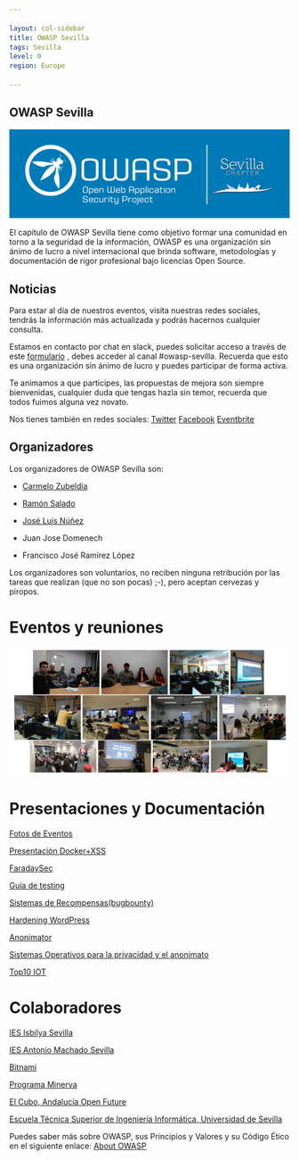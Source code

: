 ```yaml
---

layout: col-sidebar
title: OWASP Sevilla
tags: Sevilla
level: 0
region: Europe

---
```




## OWASP Sevilla

![Owasp Sevilla](assets/images/event.png)

El capítulo de OWASP Sevilla tiene como objetivo formar una comunidad en torno a la seguridad de la información, OWASP es una organización sin ánimo de lucro a nivel internacional que brinda software, metodologías y documentación de rigor profesional bajo licencias Open Source.

## Noticias

Para estar al día de nuestros eventos, visita nuestras redes sociales, tendrás la información más actualizada y podrás hacernos cualquier consulta.

Estamos en contacto por chat en slack, puedes solicitar acceso a través de este [formulario](https://polar-caverns-90777.herokuapp.com/) , debes acceder al canal \#owasp-sevilla. Recuerda que esto es una organización sin ánimo de lucro y puedes participar de forma activa.

Te animamos a que participes, las propuestas de mejora son siempre bienvenidas, cualquier duda que tengas hazla sin temor, recuerda que todos fuimos alguna vez novato.

Nos tienes también en redes sociales:
[Twitter](https://twitter.com/OWASP_Sevilla)
[Facebook](https://m.facebook.com/groups/1697205410565061)
[Eventbrite](https://www.eventbrite.es/o/owasp-sevilla-9895598677)


## Organizadores

Los organizadores de OWASP Sevilla son:

  - [Carmelo Zubeldia](https://twitter.com/czubeldiam)

<!-- end list -->

  - [Ramón Salado](mailto:ramon.salado@owasp.org)

<!-- end list -->

  - [José Luis Núñez](mailto:jnunez@inetsec.es)

<!-- end list -->

  - Juan Jose Domenech

<!-- end list -->

  - Francisco José Ramírez López

Los organizadores son voluntarios, no reciben ninguna retribución por
las tareas que realizan (que no son pocas) ;-), pero aceptan cervezas y
piropos.

# Eventos y reuniones


![Owasp Sevilla](assets/images/owaspReu.png)

# Presentaciones y Documentación

[Fotos de Eventos](https://drive.google.com/drive/folders/0B9pYnCCv7eCiODY0aGMySWNDYXM?usp=sharing)

[Presentación Docker+XSS](https://drive.google.com/file/d/0B27X4cLUPgRbY3NNRnlNamtrUGc/view?usp=sharing)

[FaradaySec](https://docs.google.com/presentation/d/1mIrBGp9nfFJol1Bzza70IgQhPp7TBvG77nOGbuPiy5M/edit?usp=sharing)

[Guía de testing](https://drive.google.com/file/d/0B2zLtUkUNXhZa3BKbEZQdm53XzA/view?usp=sharing)

[Sistemas de Recompensas(bugbounty)](https://drive.google.com/open?id=0B2zLtUkUNXhZRjdhbmVvS05Ga0k)

[Hardening WordPress](https://es.slideshare.net/RamnSaladoLucena/owasp-6-seguridad-en-wordpress)

[Anonimator](https://es.slideshare.net/RamnSaladoLucena/anonimator)

[Sistemas Operativos para la privacidad y el anonimato](https://www.slideshare.net/mobile/jjdoms/owasp-sevilla-sistemas-operativos-privacidad-y-anonimato)

[Top10 IOT](https://es.slideshare.net/RamnSaladoLucena/top-10-iot-owasp-hackbeers-sevilla)

# Colaboradores

[IES Isbilya Sevilla](http://www.isbilya.es)

[IES Antonio Machado Sevilla](http://www.juntadeandalucia.es/averroes/centros-tic/41009071/helvia/sitio/index.cgi)

[Bitnami](https://bitnami.com/)

[Programa Minerva](https://www.programaminerva.es/)

[El Cubo, Andalucía Open Future](https://andalucia.openfuture.org/)

[Escuela Técnica Superior de Ingeniería Informática, Universidad de Sevilla](https://www.informatica.us.es/)

<headertabs />

Puedes saber más sobre OWASP, sus Principios y Valores y su Código Ético
en el siguiente enlace: [About OWASP](About_The_Open_Web_Application_Security_Project "wikilink")
